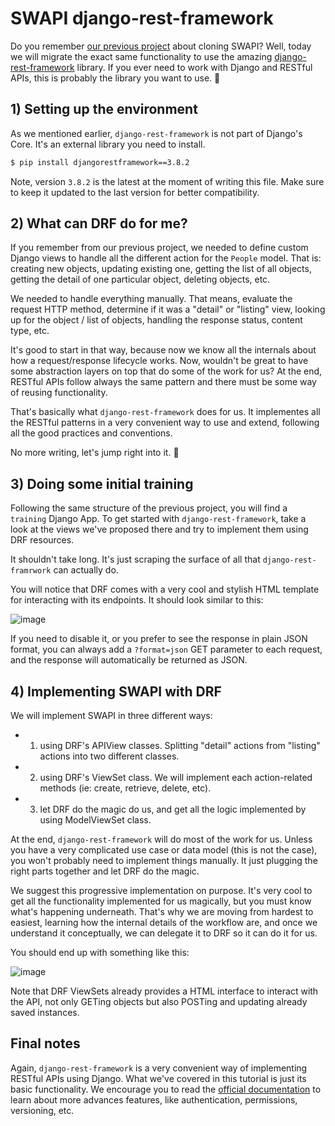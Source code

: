 # SWAPI django-rest-framework

Do you remember [our previous project](https://github.com/rmotr-curriculum/wdc-class-5-swapi-clone) about cloning SWAPI? Well, today we will migrate the exact same functionality to use the amazing [django-rest-framework](http://www.django-rest-framework.org/) library. If you ever need to work with Django and RESTful APIs, this is probably the library you want to use. 💪

## 1) Setting up the environment

As we mentioned earlier, `django-rest-framework` is not part of Django's Core. It's an external library you need to install.

```bash
$ pip install djangorestframework==3.8.2
```

Note, version `3.8.2` is the latest at the moment of writing this file. Make sure to keep it updated to the last version for better compatibility.

## 2) What can DRF do for me?

If you remember from our previous project, we needed to define custom Django views to handle all the different action for the `People` model. That is: creating new objects, updating existing one, getting the list of all objects, getting the detail of one particular object, deleting objects, etc.

We needed to handle everything manually. That means, evaluate the request HTTP method, determine if it was a "detail" or "listing" view, looking up for the object / list of objects, handling the response status, content type, etc.

It's good to start in that way, because now we know all the internals about how a request/response lifecycle works. Now, wouldn't be great to have some abstraction layers on top that do some of the work for us? At the end, RESTful APIs follow always the same pattern and there must be some way of reusing functionality.

That's basically what `django-rest-framework` does for us. It implementes all the RESTful patterns in a very convenient way to use and extend, following all the good practices and conventions.

No more writing, let's jump right into it. 🙌

## 3) Doing some initial training

Following the same structure of the previous project, you will find a `training` Django App. To get started with `django-rest-framework`, take a look at the views we've proposed there and try to implement them using DRF resources.

It shouldn't take long. It's just scraping the surface of all that `django-rest-framrwork` can actually do.

You will notice that DRF comes with a very cool and stylish HTML template for interacting with its endpoints. It should look similar to this:

![image](https://user-images.githubusercontent.com/1155573/38947349-c455f4ca-4312-11e8-8f77-b444654f8560.png)

If you need to disable it, or you prefer to see the response in plain JSON format, you can always add a `?format=json` GET parameter to each request, and the response will automatically be returned as JSON.

## 4) Implementing SWAPI with DRF

We will implement SWAPI in three different ways:
* 1) using DRF's APIView classes. Splitting "detail" actions from "listing" actions into two different classes.

* 2) using DRF's ViewSet class. We will implement each action-related methods (ie: create, retrieve, delete, etc).

* 3) let DRF do the magic do us, and get all the logic implemented by using ModelViewSet class.

At the end, `django-rest-framework` will do most of the work for us. Unless you have a very complicated use case or data model (this is not the case), you won't probably need to implement things manually. It just plugging the right parts together and let DRF do the magic.

We suggest this progressive implementation on purpose. It's very cool to get all the functionality implemented for us magically, but you must know what's happening underneath. That's why we are moving from hardest to easiest, learning how the internal details of the workflow are, and once we understand it conceptually, we can delegate it to DRF so it can do it for us.

You should end up with something like this:

![image](https://user-images.githubusercontent.com/1155573/38947959-a8a08af4-4314-11e8-85b7-faf3a7aee76b.png)

Note that DRF ViewSets already provides a HTML interface to interact with the API, not only GETing objects but also POSTing and updating already saved instances.

## Final notes

Again, `django-rest-framework` is a very convenient way of implementing RESTful APIs using Django. What we've covered in this tutorial is just its basic functionality. We encourage you to read the [official documentation](http://www.django-rest-framework.org/#api-guide) to learn about more advances features, like authentication, permissions, versioning, etc.
